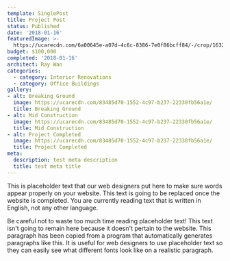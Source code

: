 ```yaml
---
template: SinglePost
title: Project Post
status: Published
date: '2018-01-16'
featuredImage: >-
  https://ucarecdn.com/6a00645e-a07d-4c6c-8386-7e0f86bcff84/-/crop/1632x1853/0,596/-/preview/
budget: $100,000
completed: '2018-01-16'
architect: Ray Wan
categories:
  - category: Interior Renovations
  - category: Office Buildings
gallery:
- alt: Breaking Ground
  image: https://ucarecdn.com/83485d70-1552-4c97-b237-22330fb56a1e/
  title: Breaking Ground
- alt: Mid Construction
  image: https://ucarecdn.com/83485d70-1552-4c97-b237-22330fb56a1e/
  title: Mid Construction
- alt: Project Completed
  image: https://ucarecdn.com/83485d70-1552-4c97-b237-22330fb56a1e/
  title: Project Completed
meta:
  description: test meta description
  title: test meta title
---
```


This is placeholder text that our web designers put here to make sure words appear properly on your website. This text is going to be replaced once the website is completed. You are currently reading text that is written in English, not any other language.

Be careful not to waste too much time reading placeholder text! This text isn’t going to remain here because it doesn't pertain to the website. This paragraph has been copied from a program that automatically generates paragraphs like this. It is useful for web designers to use placeholder text so they can easily see what different fonts look like on a realistic paragraph.
